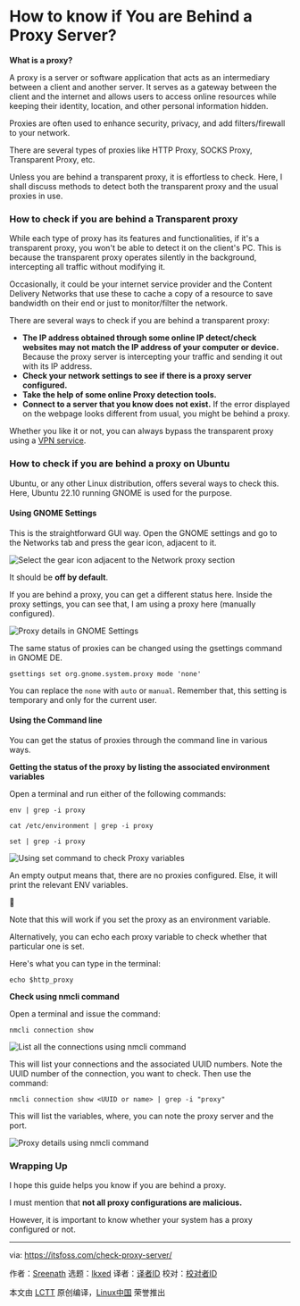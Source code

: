 [#]: subject: "How to know if You are Behind a Proxy Server?"
[#]: via: "https://itsfoss.com/check-proxy-server/"
[#]: author: "Sreenath https://itsfoss.com/author/sreenath/"
[#]: collector: "lkxed"
[#]: translator: "geekpi"
[#]: reviewer: " "
[#]: publisher: " "
[#]: url: " "

How to know if You are Behind a Proxy Server?
======

**What is a proxy?**

A proxy is a server or software application that acts as an intermediary between a client and another server. It serves as a gateway between the client and the internet and allows users to access online resources while keeping their identity, location, and other personal information hidden.

Proxies are often used to enhance security, privacy, and add filters/firewall to your network.

There are several types of proxies like HTTP Proxy, SOCKS Proxy, Transparent Proxy, etc.

Unless you are behind a transparent proxy, it is effortless to check. Here, I shall discuss methods to detect both the transparent proxy and the usual proxies in use.

### How to check if you are behind a Transparent proxy

While each type of proxy has its features and functionalities, if it's a transparent proxy, you won't be able to detect it on the client's PC. This is because the transparent proxy operates silently in the background, intercepting all traffic without modifying it.

Occasionally, it could be your internet service provider and the Content Delivery Networks that use these to cache a copy of a resource to save bandwidth on their end or just to monitor/filter the network.

There are several ways to check if you are behind a transparent proxy:

- **The IP address obtained through some online IP detect/check websites may not match the IP address of your computer or device.** Because the proxy server is intercepting your traffic and sending it out with its IP address.
- **Check your network settings to see if there is a proxy server configured.**
- **Take the help of some online Proxy detection tools.**
- **Connect to a server that you know does not exist.** If the error displayed on the webpage looks different from usual, you might be behind a proxy.

Whether you like it or not, you can always bypass the transparent proxy using a [VPN service][1].

### How to check if you are behind a proxy on Ubuntu

Ubuntu, or any other Linux distribution, offers several ways to check this. Here, Ubuntu 22.10 running GNOME is used for the purpose.

#### Using GNOME Settings

This is the straightforward GUI way. Open the GNOME settings and go to the Networks tab and press the gear icon, adjacent to it.

![Select the gear icon adjacent to the Network proxy section][2]

It should be **off by default**.

If you are behind a proxy, you can get a different status here. Inside the proxy settings, you can see that, I am using a proxy here (manually configured).

![Proxy details in GNOME Settings][3]

The same status of proxies can be changed using the gsettings command in GNOME DE.

```
gsettings set org.gnome.system.proxy mode 'none'
```

You can replace the `none` with `auto` or `manual`. Remember that, this setting is temporary and only for the current user.

#### Using the Command line

You can get the status of proxies through the command line in various ways.

**Getting the status of the proxy by listing the associated environment variables**

Open a terminal and run either of the following commands:

```
env | grep -i proxy
```

```
cat /etc/environment | grep -i proxy
```

```
set | grep -i proxy
```

![Using set command to check Proxy variables][4]

An empty output means that, there are no proxies configured. Else, it will print the relevant ENV variables.

🚧

Note that this will work if you set the proxy as an environment variable.

Alternatively, you can echo each proxy variable to check whether that particular one is set.

Here's what you can type in the terminal:

```
echo $http_proxy
```

**Check using nmcli command**

Open a terminal and issue the command:

```
nmcli connection show
```

![List all the connections using nmcli command][5]

This will list your connections and the associated UUID numbers. Note the UUID number of the connection, you want to check. Then use the command:

```
nmcli connection show <UUID or name> | grep -i "proxy"
```

This will list the variables, where, you can note the proxy server and the port.

![Proxy details using nmcli command][6]

### Wrapping Up

I hope this guide helps you know if you are behind a proxy.

I must mention that **not all proxy configurations are malicious.**

However, it is important to know whether your system has a proxy configured or not.

--------------------------------------------------------------------------------

via: https://itsfoss.com/check-proxy-server/

作者：[Sreenath][a]
选题：[lkxed][b]
译者：[译者ID](https://github.com/译者ID)
校对：[校对者ID](https://github.com/校对者ID)

本文由 [LCTT](https://github.com/LCTT/TranslateProject) 原创编译，[Linux中国](https://linux.cn/) 荣誉推出

[a]: https://itsfoss.com/author/sreenath/
[b]: https://github.com/lkxed/
[1]: https://itsfoss.com/best-vpn-linux/
[2]: https://itsfoss.com/content/images/2023/02/select-the-gear-icon-adjacent-to-proxy.png
[3]: https://itsfoss.com/content/images/2023/02/Proxy-in-GNOME-settings.png
[4]: https://itsfoss.com/content/images/2023/02/set_grep_proxy.png
[5]: https://itsfoss.com/content/images/2023/02/nmcli-connection-show.png
[6]: https://itsfoss.com/content/images/2023/02/proxy-using-nmcli.png